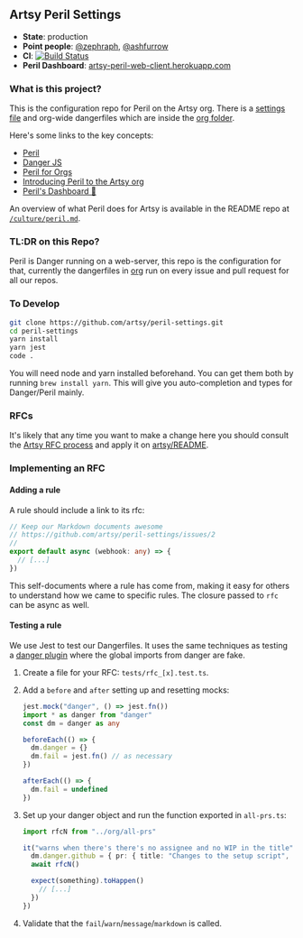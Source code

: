 ## Artsy Peril Settings

- **State**: production
- **Point people**: [@zephraph](https://github.com/zephraph), [@ashfurrow](https://github.com/ashfurrow)
- **CI**: [![Build Status](https://travis-ci.org/artsy/peril-settings.svg?branch=master)](https://travis-ci.org/artsy/peril-settings)
- **Peril Dashboard**: [artsy-peril-web-client.herokuapp.com](https://artsy-peril-web-client.herokuapp.com/)

### What is this project?

This is the configuration repo for Peril on the Artsy org. There is a [settings file](peril.settings.json) and org-wide
dangerfiles which are inside the [org folder](org/).

Here's some links to the key concepts:

- [Peril](https://github.com/danger/peril)
- [Danger JS](http://danger.systems/js/)
- [Peril for Orgs](https://github.com/danger/peril/blob/master/docs/setup_for_org.md)
- [Introducing Peril to the Artsy org](http://artsy.github.io/blog/2017/09/04/Introducing-Peril/)
- [Peril's Dashboard 🔐](https://staging-dashboard.peril.systems/)

An overview of what Peril does for Artsy is available in the README repo at [`/culture/peril.md`][docs].

### TL:DR on this Repo?

Peril is Danger running on a web-server, this repo is the configuration for that, currently the dangerfiles in [org](org/)
run on every issue and pull request for all our repos.

### To Develop

```sh
git clone https://github.com/artsy/peril-settings.git
cd peril-settings
yarn install
yarn jest
code .
```

You will need node and yarn installed beforehand. You can get them both by running `brew install yarn`. This will give
you auto-completion and types for Danger/Peril mainly.

### RFCs

It's likely that any time you want to make a change here you should consult the [Artsy RFC process](https://github.com/artsy/README/blob/master/playbooks/rfcs.md#readme) and apply it on [artsy/README](https://github.com/artsy/README/).

### Implementing an RFC

#### Adding a rule

A rule should include a link to its rfc:

```ts
// Keep our Markdown documents awesome
// https://github.com/artsy/peril-settings/issues/2
//
export default async (webhook: any) => {
  // [...]
})
```

This self-documents where a rule has come from, making it easy for others to understand how we came to specific rules.
The closure passed to `rfc` can be async as well.

#### Testing a rule

We use Jest to test our Dangerfiles. It uses the same techniques as testing a
[danger plugin](http://danger.systems/js/usage/extending-danger.html) where the global imports from danger are fake.

1.  Create a file for your RFC: `tests/rfc_[x].test.ts`.
2.  Add a `before` and `after` setting up and resetting mocks:

    ```ts
    jest.mock("danger", () => jest.fn())
    import * as danger from "danger"
    const dm = danger as any

    beforeEach(() => {
      dm.danger = {}
      dm.fail = jest.fn() // as necessary
    })

    afterEach(() => {
      dm.fail = undefined
    })
    ```

3.  Set up your danger object and run the function exported in `all-prs.ts`:

    ```ts
    import rfcN from "../org/all-prs"

    it("warns when there's there's no assignee and no WIP in the title", async () => {
      dm.danger.github = { pr: { title: "Changes to the setup script", assignee: null } }
      await rfcN()

      expect(something).toHappen()
        // [...]
      })
    })
    ```

4.  Validate that the `fail`/`warn`/`message`/`markdown` is called.

[docs]: https://github.com/artsy/README/blob/master/culture/peril.md
